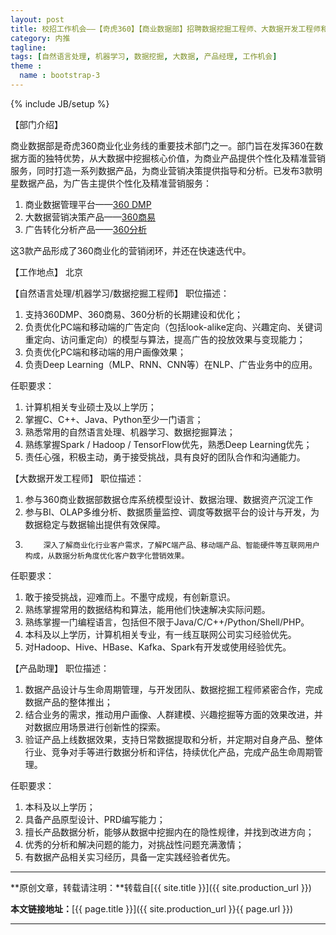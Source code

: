 ```yaml
---
layout: post
title: 校招工作机会——【奇虎360】【商业数据部】招聘数据挖掘工程师、大数据开发工程师和产品助理（北京）
category: 内推
tagline: 
tags: [自然语言处理, 机器学习, 数据挖掘, 大数据, 产品经理, 工作机会]
theme :
  name : bootstrap-3
---
```

{% include JB/setup %}

【部门介绍】

商业数据部是奇虎360商业化业务线的重要技术部门之一。部门旨在发挥360在数据方面的独特优势，从大数据中挖掘核心价值，为商业产品提供个性化及精准营销服务，同时打造一系列数据产品，为商业营销决策提供指导和分析。已发布3款明星数据产品，为广告主提供个性化及精准营销服务：
1. 商业数据管理平台——[360 DMP](http://dmp.360.cn/)
2. 大数据营销决策产品——[360商易](http://shangyi.360.cn/)
3. 广告转化分析产品——[360分析](https://fenxi.360.cn/)

这3款产品形成了360商业化的营销闭环，并还在快速迭代中。

【工作地点】
北京

【自然语言处理/机器学习/数据挖掘工程师】
职位描述：
1. 支持360DMP、360商易、360分析的长期建设和优化；
2. 负责优化PC端和移动端的广告定向（包括look-alike定向、兴趣定向、关键词重定向、访问重定向）的模型与算法，提高广告的投放效果与变现能力；
3. 负责优化PC端和移动端的用户画像效果；
4. 负责Deep Learning（MLP、RNN、CNN等）在NLP、广告业务中的应用。
 
任职要求：
1. 计算机相关专业硕士及以上学历；
2. 掌握C、C++、Java、Python至少一门语言；
3. 熟悉常用的自然语言处理、机器学习、数据挖掘算法；
4. 熟练掌握Spark / Hadoop / TensorFlow优先，熟悉Deep Learning优先；
5. 责任心强，积极主动，勇于接受挑战，具有良好的团队合作和沟通能力。
 
 
【大数据开发工程师】
职位描述：
1. 参与360商业数据部数据仓库系统模型设计、数据治理、数据资产沉淀工作
2. 参与BI、OLAP多维分析、数据质量监控、调度等数据平台的设计与开发，为数据稳定与数据输出提供有效保障。
3.         深入了解商业化行业客户需求，了解PC端产品、移动端产品、智能硬件等互联网用户构成，从数据分析角度优化客户数字化营销效果。
 
任职要求：
1. 敢于接受挑战，迎难而上。不墨守成规，有创新意识。
2. 熟练掌握常用的数据结构和算法，能用他们快速解决实际问题。
3. 熟练掌握一门编程语言，包括但不限于Java/C/C++/Python/Shell/PHP。
4. 本科及以上学历，计算机相关专业，有一线互联网公司实习经验优先。
5. 对Hadoop、Hive、HBase、Kafka、Spark有开发或使用经验优先。
 
 
【产品助理】
职位描述：
1. 数据产品设计与生命周期管理，与开发团队、数据挖掘工程师紧密合作，完成数据产品的整体推出；
2. 结合业务的需求，推动用户画像、人群建模、兴趣挖掘等方面的效果改进，并对数据应用场景进行创新性的探索。
3.  验证产品上线数据效果，支持日常数据提取和分析，并定期对自身产品、整体行业、竞争对手等进行数据分析和评估，持续优化产品，完成产品生命周期管理。
 
任职要求：
1. 本科及以上学历；
2. 具备产品原型设计、PRD编写能力；
3. 擅长产品数据分析，能够从数据中挖掘内在的隐性规律，并找到改进方向；
4. 优秀的分析和解决问题的能力，对挑战性问题充满激情；
5. 有数据产品相关实习经历，具备一定实践经验者优先。

* * *

**原创文章，转载请注明：**转载自[{{ site.title }}]({{ site.production_url }})

**本文链接地址：**[{{ page.title }}]({{ site.production_url }}{{ page.url }})

* * *
